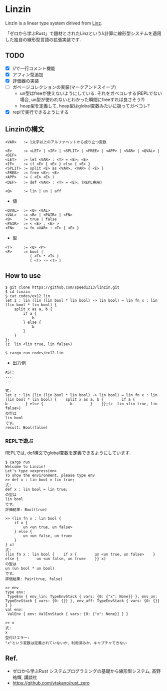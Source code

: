 # Linzin

Linzin is a linear type system dirived from [Linz](https://github.com/ytakano/rust_zero/tree/master/ch09/linz).


「ゼロから学ぶRust」で題材とされたLinzというλ計算に線形型システムを適用した独自の線形型言語の拡張実装です.

## TODO
- [x] //で一行コメント機能
- [x] アフィン型追加
- [x] 評価器の実装
- [ ] ガベージコレクションの実装(マークアンドスイープ)
   - un型はfreeが使えないようにしている. それをガベコレする(REPLでない場合, un型が使われないとわかった瞬間にfreeすれば良さそう?)
   - heap型を定義して, heap型はglobal変数みたいに扱ってガベコレ?
- [x] replで実行できるようにする

## Linzinの構文
```text
<VAR>   := 1文字以上のアルファベットから成り立つ変数

<E>     := <LET> | <IF> | <SPLIT> | <FREE> | <APP> | <VAR> | <QVAL> | <DEF>
<LET>   := let <VAR> : <T> = <E>; <E>
<IF>    := if <E> { <E> } else { <E> }
<SPLIT> := split <E> as <VAR>, <VAR> { <E> }
<FREE>  := free <E>; <E>
<APP>   := ( <E> <E> )
<DEF>   := def <VAR> : <T> = <E>; (REPL専用)

<Q>     := lin | un | aff
```
- 値
```text
<QVAL>  := <Q> <VAL>
<VAL>   := <B> | <PAIR> | <FN>
<B>     := true | false
<PAIR>  := < <E> , <E> >
<FN>    := fn <VAR> : <T> { <E> }
```
- 型
```text
<T>     := <Q> <P>
<P>     := bool |
           ( <T> * <T> )
           ( <T> -> <T> )
```
## How to use
```
$ git clone https://github.com/speed1313/linzin.git
$ cd linzin
$ cat codes/ex12.lin
let z : lin (lin (lin bool * lin bool) -> lin bool) = lin fn x : lin (lin bool * lin bool) {
    split x as a, b {
        if a {
            b
        } else {
            b
        }
    }
};
(z  lin <lin true, lin false>)

$ cargo run codes/ex12.lin
```
- 出力例
```
AST:
...
...

式:
let z : lin (lin (lin bool * lin bool) -> lin bool) = lin fn x : lin (lin bool * lin bool) {    split x as a, b {        if a {            b        } else {            b        }    }};(z  lin <lin true, lin false>)
の型は
lin bool
です。
result: Bool(false)
```

### REPLで遊ぶ
REPLでは, def構文でglobal変数を定義できるようにしています.
```
$ cargo run
Welcome to Linzin!
Let's type <expression>
To show the environment, please type env
>> def x : lin bool = lin true;
式:
def x : lin bool = lin true;
の型は
lin bool
です。
評価結果: Bool(true)

>> (lin fn x : lin bool {
    if x {
        un <un true, un false>
    } else {
        un <un false, un true>
    }
} x)
式:
(lin fn x : lin bool {    if x {        un <un true, un false>    } else {        un <un false, un true>    }} x)
の型は
un (un bool * un bool)
です。
評価結果: Pair(true, false)

>> env
type env:
 TypeEnv { env_lin: TypeEnvStack { vars: {0: {"x": None}} }, env_un: TypeEnvStack { vars: {0: {}} }, env_aff: TypeEnvStack { vars: {0: {}} } }
val env:
 ValEnv { env: ValEnvStack { vars: {0: {"x": None}} } }

>> x
式:
x
型付けエラー:
"x"という変数は定義されていないか、利用済みか、キャプチャできない

```

## Ref.
- ゼロから学ぶRust システムプログラミングの基礎から線形型システム, 高野祐輝, 講談社
- https://github.com/ytakano/rust_zero